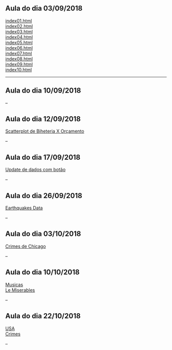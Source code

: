 <h2 id="aula-do-dia-03092018">Aula do dia 03/09/2018</h2>

<p><a href="/datavis/basic/index01.html">index01.html</a><br />
<a href="/datavis/basic/index02.html">index02.html</a><br />
<a href="/datavis/basic/index03.html">index03.html</a><br />
<a href="/datavis/basic/index04.html">index04.html</a><br />
<a href="/datavis/basic/index05.html">index05.html</a><br />
<a href="/datavis/basic/index06.html">index06.html</a><br />
<a href="/datavis/basic/index07.html">index07.html</a><br />
<a href="/datavis/basic/index08.html">index08.html</a><br />
<a href="/datavis/basic/index09.html">index09.html</a><br />
<a href="/datavis/basic/index10.html">index10.html</a><br /></p>

<hr />

<h2 id="aula-do-dia-10092018">Aula do dia 10/09/2018</h2>

<p>–</p>

<h2 id="aula-do-dia-12092018">Aula do dia 12/09/2018</h2>

<p><a href="/datavis/d3_scale/movies_scatter.html">Scatterplot de Biheteria X Orçamento</a><br /></p>

<p>–</p>

<h2 id="aula-do-dia-17092018">Aula do dia 17/09/2018</h2>

<p><a href="/datavis/d3_update/01_scatterplot.html">Update de dados com botão</a><br /></p>

<p>–</p>

<h2 id="aula-do-dia-26092018">Aula do dia 26/09/2018</h2>

<p><a href="/datavis/d3_crossfilter_2/earthquakes.html">Earthquakes Data</a><br /></p>

<p>–</p>

<h2 id="aula-do-dia-03102018">Aula do dia 03/10/2018</h2>

<p><a href="/datavis/d3_crossfilter_2/chicago.html">Crimes de Chicago</a><br /></p>

<p>–</p>

<h2 id="aula-do-dia-10102018">Aula do dia 10/10/2018</h2>

<p><a href="/datavis/d3_networks_trees/songs.html">Musicas</a><br />
<a href="/datavis/d3_networks_trees/les_miserables.html">Le Miserables</a><br /></p>

<p>–</p>

<h2 id="aula-do-dia-22102018">Aula do dia 22/10/2018</h2>

<p><a href="/datavis/color-d3/usa.html">USA</a><br />
<a href="/datavis/color-d3/crimes.html">Crimes</a><br /></p>

<p>–</p>
